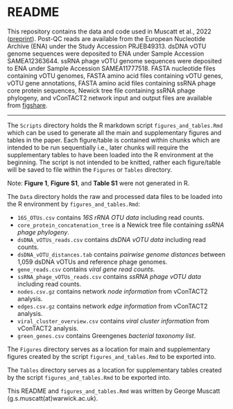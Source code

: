 # README

This repository contains the data and code used in Muscatt et al., 2022 ([preprint](https://www.biorxiv.org/content/10.1101/2022.04.22.488307v1)). Post-QC reads are available from the European Nucleotide Archive (ENA) under the Study Accession PRJEB49313. dsDNA vOTU genome sequences were deposited to ENA under Sample Accession SAMEA12363644. ssRNA phage vOTU genome sequences were deposited to ENA under Sample Accession SAMEA11777518. FASTA nucleotide files containing vOTU genomes, FASTA amino acid files containing vOTU genes, vOTU gene annotations, FASTA amino acid files containing ssRNA phage core protein sequences, Newick tree file containing ssRNA phage phylogeny, and vConTACT2 network input and output files are available from [figshare](https://doi.org/10.25392/leicester.data.19635336.v1).

------------------------------------------------------------------------

The `Scripts` directory holds the R markdown script `figures_and_tables.Rmd` which can be used to generate all the main and supplementary figures and tables in the paper. Each figure/table is contained within chunks which are intended to be run sequentially i.e., later chunks will require the supplementary tables to have been loaded into the R environment at the beginning. The script is not intended to be knitted, rather each figure/table will be saved to file within the `Figures` or `Tables` directory.

Note: **Figure 1**, **Figure S1**, and **Table S1** were not generated in R.

The `Data` directory holds the raw and processed data files to be loaded into the R environment by `figures_and_tables.Rmd`:

-   `16S_OTUs.csv` contains *16S rRNA OTU data* including read counts.
-   `core_protein_concatenation_tree` is a Newick tree file containing *ssRNA phage phylogeny*.
-   `dsDNA_vOTUs_reads.csv` contains *dsDNA vOTU data* including read counts.
-   `dsDNA_vOTU_distances.tab` contains *pairwise genome distances* between 1,059 dsDNA vOTUs and reference phage genomes.
-   `gene_reads.csv` contains *viral gene read counts*.
-   `ssRNA_phage_vOTUs_reads.csv` contains *ssRNA phage vOTU data* including read counts.
-   `nodes.csv.gz` contains network *node information* from vConTACT2 analysis.
-   `edges.csv.gz` contains network *edge information* from vConTACT2 analysis.
-   `viral_cluster_overview.csv` contains *viral cluster information* from vConTACT2 analysis.
-   `green_genes.csv` contains Greengenes *bacterial taxonomy list*.

The `Figures` directory serves as a location for main and supplementary figures created by the script `figures_and_tables.Rmd` to be exported into.

The `Tables` directory serves as a location for supplementary tables created by the script `figures_and_tables.Rmd` to be exported into.

This README and `figures_and_tables.Rmd` was written by George Muscatt (g.s.muscatt(at)warwick.ac.uk).
